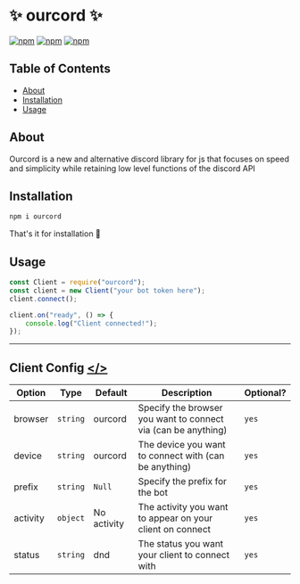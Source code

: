 # ✨ ourcord ✨
[![npm](https://img.shields.io/npm/v/ourcord?color=red&style=for-the-badge)](https://npmjs.com/package/ourcord)
[![npm](https://img.shields.io/bundlephobia/min/ourcord?color=red&style=for-the-badge)](https://npmjs.com/package/ourcord)
[![npm](https://img.shields.io/npm/dm/ourcord?color=red&style=for-the-badge)](https://npmjs.com/package/ourcord)
## Table of Contents

- [About](#about)
- [Installation](#installation)
- [Usage](#usage)

## About  

Ourcord is a new and alternative discord library for js that focuses on speed and simplicity while retaining low level functions of the discord API  

## Installation  

```cmd
npm i ourcord
```

That's it for installation 🎈

## Usage  

```js
const Client = require("ourcord");
const client = new Client("your bot token here");
client.connect();

client.on("ready", () => {
    console.log("Client connected!");
});
```  

---  

## Client Config  <a href="src/websocket.ts#L33"></></a>

| Option | Type | Default | Description | Optional? |
| --- | --- | --- | --- | --- |
| browser | `string` | ourcord | Specify the browser you want to connect via (can be anything) | `yes`
| device | `string` | ourcord | The device you want to connect with (can be anything) | `yes`
| prefix | `string` | `Null` | Specify the prefix for the bot | `yes`
| activity | `object` | No activity | The activity you want to appear on your client on connect | `yes`
| status | `string` | dnd | The status you want your client to connect with | `yes`

